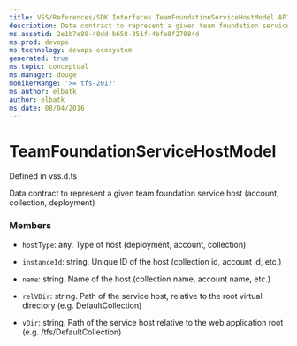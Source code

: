 ```yaml
---
title: VSS/References/SDK.Interfaces TeamFoundationServiceHostModel API | Extensions for Visual Studio Team Services
description: Data contract to represent a given team foundation service host (account, collection, deployment)
ms.assetid: 2e1b7e89-40dd-b658-351f-4bfe8f27984d
ms.prod: devops
ms.technology: devops-ecosystem
generated: true
ms.topic: conceptual
ms.manager: douge
monikerRange: '>= tfs-2017'
ms.author: elbatk
author: elbatk
ms.date: 08/04/2016
---
```


# TeamFoundationServiceHostModel

Defined in vss.d.ts


Data contract to represent a given team foundation service host (account, collection, deployment) 

### Members

* `hostType`: any. Type of host (deployment, account, collection)

* `instanceId`: string. Unique ID of the host (collection id, account id, etc.)

* `name`: string. Name of the host (collection name, account name, etc.)

* `relVDir`: string. Path of the service host, relative to the root virtual directory (e.g. DefaultCollection)

* `vDir`: string. Path of the service host relative to the web application root (e.g. /tfs/DefaultCollection)

